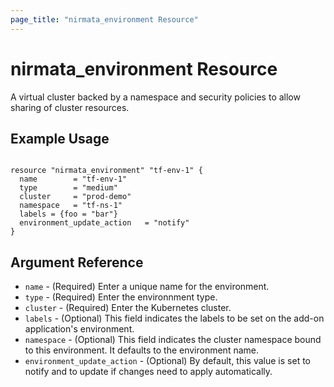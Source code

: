 ```yaml
---
page_title: "nirmata_environment Resource"
---
```


# nirmata_environment Resource

A virtual cluster backed by a namespace and security policies to allow sharing of cluster resources.

## Example Usage

```hcl

resource "nirmata_environment" "tf-env-1" {
  name        = "tf-env-1"
  type        = "medium"
  cluster     = "prod-demo"
  namespace   = "tf-ns-1"
  labels = {foo = "bar"}
  environment_update_action   = "notify" 
}

```

## Argument Reference

* `name` - (Required) Enter a unique name for the environment.
* `type` - (Required) Enter the environnment type.
* `cluster` - (Required)  Enter the Kubernetes cluster.
* `labels` - (Optional) This field indicates the labels to be set on the add-on application's environment.
* `namespace` - (Optional) This field indicates the cluster namespace bound to this environment. It defaults to the environment name.
* `environment_update_action` - (Optional) By default, this value is set to notify and to update if changes need to apply automatically.